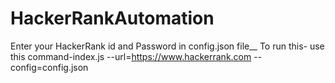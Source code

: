 ﻿# HackerRankAutomation

Enter your HackerRank id and Password in config.json file__
To run this-
    use this command-index.js --url=https://www.hackerrank.com --config=config.json 
